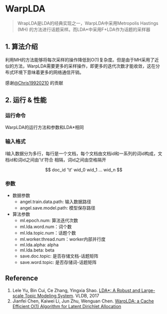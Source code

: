 # WarpLDA

> WrapLDA是LDA的经典实现之一，WarpLDA中采用Metropolis Hastings (MH) 的方法进行话题采样。而LDA\*中采用F+LDA作为话题的采样器


## 1. 算法介绍

利用MH的方法能够将每次采样的操作降低到O(1)复杂度。但是由于MH采用了近似的方法，WarpLDA需要更多的采样操作，即更多的迭代次数才能收敛，这在分布式环境下意味着更多的网络通信开销。

感谢[@Chris19920210]() 的贡献

## 2. 运行 & 性能

### 运行命令

WarpLDA的运行方法和参数和LDA*相同

### 输入格式

I输入数据分为多行，每行是一个文档，每个文档由文档id和一系列的词id构成，文档id和词id之间由'\t'符合
相隔，词id之间由空格隔开

```math
	doc_id '\t' wid_0 wid_1 ... wid_n 
```

### 参数

* 数据参数
  * angel.train.data.path: 输入数据路径
  * angel.save.model.path: 模型保存路径
* 算法参数
  * ml.epoch.num: 算法迭代次数
  * ml.lda.word.num：词个数
  * ml.lda.topic.num：话题个数
  * ml.worker.thread.num：worker内部并行度
  * ml.lda.alpha: alpha
  * ml.lda.beta: beta
  * save.doc.topic: 是否存储文档-话题矩阵
  * save.word.topic: 是否存储词-话题矩阵

## Reference

1. Lele Yu, Bin Cui, Ce Zhang, Yingxia Shao. [LDA*: A Robust and Large-scale Topic Modeling System](http://www.vldb.org/pvldb/vol10/p1406-yu.pdf). VLDB, 2017
2. Jianfei Chen, Kaiwei Li, Jun Zhu, Wenguan Chen. [WarpLDA: a Cache Efficient O(1) Algorithm for
Latent Dirichlet Allocation](http://www.vldb.org/pvldb/vol9/p744-chen.pdf)
